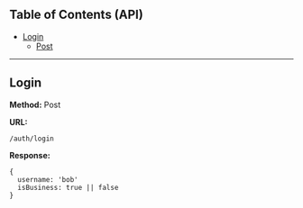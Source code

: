 ## Table of Contents (API)
- [Login](#Login)
  * [Post](#Post)


---

## Login

**Method:** Post

**URL:**
```
/auth/login
```

**Response:**
```
{
  username: 'bob'
  isBusiness: true || false
}
```


